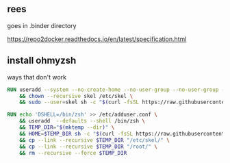 ## rees

goes in .binder directory

https://repo2docker.readthedocs.io/en/latest/specification.html

## install ohmyzsh

ways that don't work
```dockerfile
RUN useradd --system --no-create-home --no-user-group --no-user-group --disabled-login --home-dir "/etc/skel" skel \
    && chown --recursive skel /etc/skel \
    && sudo --user=skel sh -c "$(curl -fsSL https://raw.githubusercontent.com/ohmyzsh/ohmyzsh/master/tools/install.sh)" "" --unattended --skip-chsh
```

```dockerfile
RUN echo 'DSHELL=/bin/zsh' >> /etc/adduser.conf \
    && useradd  --defaults --shell /bin/zsh \
    && TEMP_DIR="$(mktemp --dir)" \
    && HOME=$TEMP_DIR sh -c "$(curl -fsSL https://raw.githubusercontent.com/ohmyzsh/ohmyzsh/master/tools/install.sh)" "" --unattended \
    && cp --link --recursive $TEMP_DIR "/etc/skel/" \
    && cp --link --recursive $TEMP_DIR "/root/" \
    && rm --recursive --force $TEMP_DIR
```